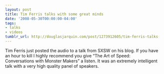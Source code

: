 ```yaml
---
layout: post
title: Tim Ferris talks with some great minds
date: '2008-05-30T00:00:00-04:00'
tags:
- talks
- videos
tumblr_url: http://douglasjarquin.com/post/1273912605/tim-ferris-talks-with-some-great-minds
---
```

Tim Ferris just posted the audio to a talk from SXSW on his blog. If you have an hour to kill I highly recommend you give “The Art of Speed: Conversations with Monster Makers” a listen. It was an extremely intelligent talk with a very high quality panel of speakers.
